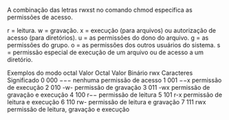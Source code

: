 A combinação das letras rwxst no comando chmod especifica as permissões de acesso.

r = leitura.
w = gravação.
x = execução (para arquivos) ou autorização de acesso (para diretórios).
u = as permissões do dono do arquivo.
g = as permissões do grupo.
o = as permissões dos outros usuários do sistema.
s = permissão especial de execução de um arquivo ou de acesso a um diretório.



Exemplos do modo octal
Valor Octal	Valor Binário
rwx	Caracteres	Significado
0	000	−−−	nenhuma permissão de acesso
1	001	−−x	permissão de execução
2	010	-w-	permissão de gravação
3	011	-wx	permissão de gravação e execução
4	100	r−−	permissão de leitura
5	101	r-x	permissão de leitura e execução
6	110	rw-	permissão de leitura e gravação
7	111	rwx	permissão de leitura, gravação e execução

